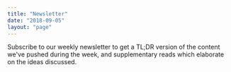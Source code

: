 ```yaml
---
title: "Newsletter"
date: "2018-09-05"
layout: "page"
---
```


Subscribe to our weekly newsletter to get a TL;DR version of the content we've pushed during the week, and supplementary reads which elaborate on the ideas discussed.
